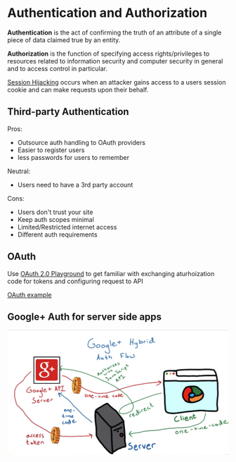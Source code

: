 Authentication and Authorization
========================

**Authentication** is the act of confirming the truth of an attribute of a single piece of data claimed true by an entity.

**Authorization** is the function of specifying access rights/privileges to resources related to information security and computer security in general and to access control in particular.

[Session Hijacking](https://en.wikipedia.org/wiki/Session_hijacking) occurs when an attacker gains access to a users session cookie and can make requests upon their behalf.


Third-party Authentication
---------------

Pros:
- Outsource auth handling to OAuth providers
- Easier to register users
- less passwords for users to remember

Neutral:
- Users need to have a 3rd party account

Cons:
- Users don't trust your site
- Keep auth scopes minimal
- Limited/Restricted internet access
- Different auth requirements


OAuth
--------

Use [OAuth 2.0 Playground](https://developers.google.com/oauthplayground/) to get familiar with exchanging aturhoization code for tokens and configuring request to API

[OAuth example](https://aaronparecki.com/oauth-2-simplified/)


Google+ Auth for server side apps
--------

<img class="col-xs-12" src="/assets/img/blogs/2017_11_6_oauth/auth-flow.png" alt="Drawing"/>


